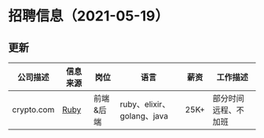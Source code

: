 # 招聘信息（2021-05-19）

## 更新

| 公司描述   | 信息来源                                    | 岗位      | 语言                       | 薪资 | 工作描述             |
| ---------- | ------------------------------------------- | --------- | -------------------------- | ---- | -------------------- |
| crypto.com | [Ruby](https://ruby-china.org/topics/41281) | 前端&后端 | ruby、elixir、golang、java | 25K+ | 部分时间远程、不加班 |